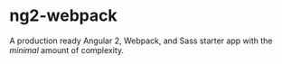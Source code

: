# ng2-webpack
A production ready Angular 2, Webpack, and Sass starter app with the *minimal* amount of complexity.
